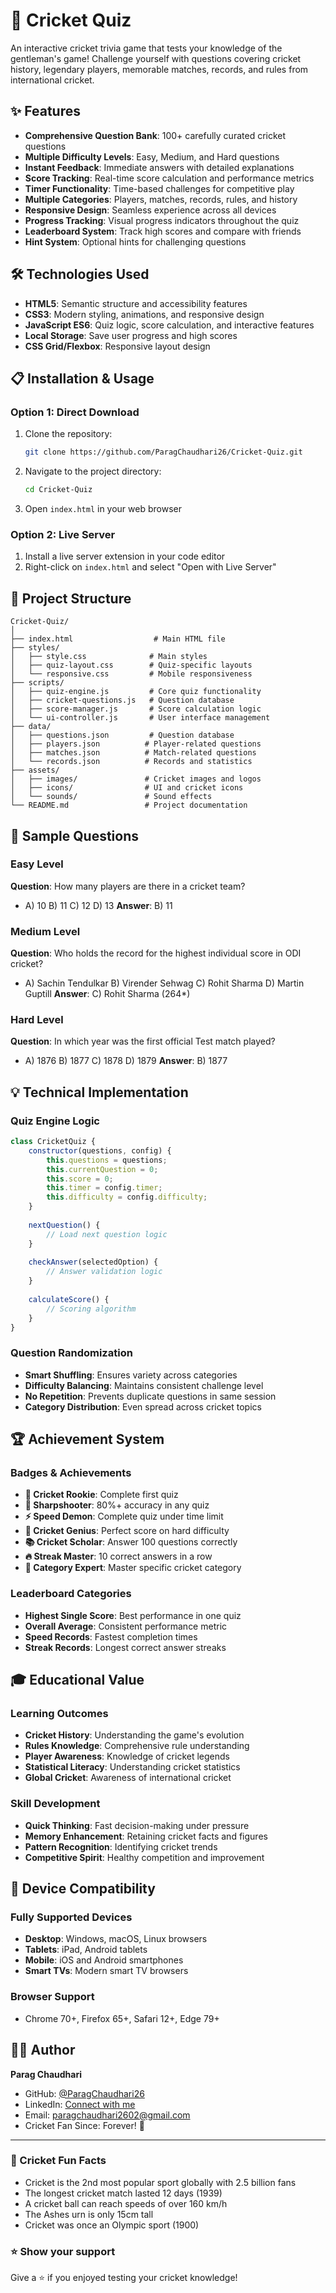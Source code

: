 # 🏏 Cricket Quiz

An interactive cricket trivia game that tests your knowledge of the gentleman's game! Challenge yourself with questions covering cricket history, legendary players, memorable matches, records, and rules from international cricket.

## ✨ Features

- **Comprehensive Question Bank**: 100+ carefully curated cricket questions
- **Multiple Difficulty Levels**: Easy, Medium, and Hard questions
- **Instant Feedback**: Immediate answers with detailed explanations
- **Score Tracking**: Real-time score calculation and performance metrics
- **Timer Functionality**: Time-based challenges for competitive play
- **Multiple Categories**: Players, matches, records, rules, and history
- **Responsive Design**: Seamless experience across all devices
- **Progress Tracking**: Visual progress indicators throughout the quiz
- **Leaderboard System**: Track high scores and compare with friends
- **Hint System**: Optional hints for challenging questions

## 🛠️ Technologies Used

- **HTML5**: Semantic structure and accessibility features
- **CSS3**: Modern styling, animations, and responsive design
- **JavaScript ES6**: Quiz logic, score calculation, and interactive features
- **Local Storage**: Save user progress and high scores
- **CSS Grid/Flexbox**: Responsive layout design
  
## 📋 Installation & Usage

### Option 1: Direct Download
1. Clone the repository:
   ```bash
   git clone https://github.com/ParagChaudhari26/Cricket-Quiz.git
   ```

2. Navigate to the project directory:
   ```bash
   cd Cricket-Quiz
   ```

3. Open `index.html` in your web browser

### Option 2: Live Server
1. Install a live server extension in your code editor
2. Right-click on `index.html` and select "Open with Live Server"

## 📁 Project Structure

```
Cricket-Quiz/
│
├── index.html                  # Main HTML file
├── styles/
│   ├── style.css              # Main styles
│   ├── quiz-layout.css        # Quiz-specific layouts
│   └── responsive.css         # Mobile responsiveness
├── scripts/
│   ├── quiz-engine.js         # Core quiz functionality
│   ├── cricket-questions.js   # Question database
│   ├── score-manager.js       # Score calculation logic
│   └── ui-controller.js       # User interface management
├── data/
│   ├── questions.json         # Question database
│   ├── players.json          # Player-related questions
│   ├── matches.json          # Match-related questions
│   └── records.json          # Records and statistics
├── assets/
│   ├── images/               # Cricket images and logos
│   ├── icons/                # UI and cricket icons
│   └── sounds/               # Sound effects
└── README.md                 # Project documentation
```

## 🎯 Sample Questions

### Easy Level
**Question**: How many players are there in a cricket team?
- A) 10  B) 11  C) 12  D) 13
**Answer**: B) 11

### Medium Level
**Question**: Who holds the record for the highest individual score in ODI cricket?
- A) Sachin Tendulkar  B) Virender Sehwag  C) Rohit Sharma  D) Martin Guptill
**Answer**: C) Rohit Sharma (264*)

### Hard Level
**Question**: In which year was the first official Test match played?
- A) 1876  B) 1877  C) 1878  D) 1879
**Answer**: B) 1877

## 💡 Technical Implementation

### Quiz Engine Logic
```javascript
class CricketQuiz {
    constructor(questions, config) {
        this.questions = questions;
        this.currentQuestion = 0;
        this.score = 0;
        this.timer = config.timer;
        this.difficulty = config.difficulty;
    }
    
    nextQuestion() {
        // Load next question logic
    }
    
    checkAnswer(selectedOption) {
        // Answer validation logic
    }
    
    calculateScore() {
        // Scoring algorithm
    }
}
```

### Question Randomization
- **Smart Shuffling**: Ensures variety across categories
- **Difficulty Balancing**: Maintains consistent challenge level
- **No Repetition**: Prevents duplicate questions in same session
- **Category Distribution**: Even spread across cricket topics

## 🏆 Achievement System

### Badges & Achievements
- **🏏 Cricket Rookie**: Complete first quiz
- **🎯 Sharpshooter**: 80%+ accuracy in any quiz
- **⚡ Speed Demon**: Complete quiz under time limit
- **🧠 Cricket Genius**: Perfect score on hard difficulty
- **📚 Cricket Scholar**: Answer 100 questions correctly
- **🔥 Streak Master**: 10 correct answers in a row
- **🌟 Category Expert**: Master specific cricket category

### Leaderboard Categories
- **Highest Single Score**: Best performance in one quiz
- **Overall Average**: Consistent performance metric
- **Speed Records**: Fastest completion times
- **Streak Records**: Longest correct answer streaks
  
## 🎓 Educational Value

### Learning Outcomes
- **Cricket History**: Understanding the game's evolution
- **Rules Knowledge**: Comprehensive rule understanding
- **Player Awareness**: Knowledge of cricket legends
- **Statistical Literacy**: Understanding cricket statistics
- **Global Cricket**: Awareness of international cricket

### Skill Development
- **Quick Thinking**: Fast decision-making under pressure
- **Memory Enhancement**: Retaining cricket facts and figures
- **Pattern Recognition**: Identifying cricket trends
- **Competitive Spirit**: Healthy competition and improvement

## 📱 Device Compatibility

### Fully Supported Devices
- **Desktop**: Windows, macOS, Linux browsers
- **Tablets**: iPad, Android tablets
- **Mobile**: iOS and Android smartphones
- **Smart TVs**: Modern smart TV browsers

### Browser Support
- Chrome 70+, Firefox 65+, Safari 12+, Edge 79+

## 👨‍💻 Author

**Parag Chaudhari**
- GitHub: [@ParagChaudhari26](https://github.com/ParagChaudhari26)
- LinkedIn: [Connect with me](https://www.linkedin.com/in/parag-chaudhari-024991289/) 
- Email: [paragchaudhari2602@gmail.com](paragchaudhari2602@gmail.com) 
- Cricket Fan Since: Forever! 🏏
---

### 🏏 Cricket Fun Facts

- Cricket is the 2nd most popular sport globally with 2.5 billion fans
- The longest cricket match lasted 12 days (1939)
- A cricket ball can reach speeds of over 160 km/h
- The Ashes urn is only 15cm tall
- Cricket was once an Olympic sport (1900)

### ⭐ Show your support

Give a ⭐ if you enjoyed testing your cricket knowledge!
